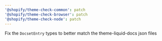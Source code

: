 ```yaml
---
'@shopify/theme-check-common': patch
'@shopify/theme-check-browser': patch
'@shopify/theme-check-node': patch
---
```


Fix the `DocsetEntry` types to better match the theme-liquid-docs json files
